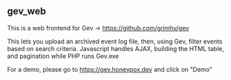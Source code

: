 ## gev_web

This is a web frontend for Gev -> https://github.com/grimhv/gev

This lets you upload an archived event log file, then, using Gev, filter events based on search criteria.  Javascript handles AJAX, building the HTML table, and pagination while PHP runs Gev.exe

For a demo, please go to https://gev.honeypox.dev and click on "Demo"
